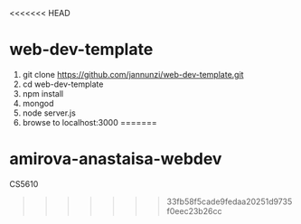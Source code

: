 <<<<<<< HEAD
# web-dev-template

1. git clone https://github.com/jannunzi/web-dev-template.git
1. cd web-dev-template
1. npm install
1. mongod
1. node server.js
1. browse to localhost:3000
=======
# amirova-anastaisa-webdev
CS5610
>>>>>>> 33fb58f5cade9fedaa20251d9735f0eec23b26cc
